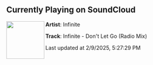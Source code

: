 ## Currently Playing on SoundCloud

[<img align="left" width="100" src="https://i1.sndcdn.com/artworks-1Qj4R7A07OtI8Rgc-Ejzzbg-t500x500.jpg">](https://soundcloud.com/rewiredrecordsuk/infinite-dont-let-go-radio-mix)

**Artist**: Infinite 

**Track**: Infinite - Don't Let Go (Radio Mix)

Last updated at 2/9/2025, 5:27:29 PM
